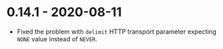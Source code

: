# 0.14.1 - 2020-08-11

- Fixed the problem with `delimit` HTTP transport parameter expecting `NONE` value instead of `NEVER`.

